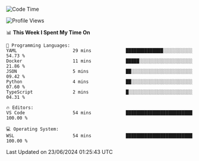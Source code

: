 <!--START_SECTION:waka-->
![Code Time](http://img.shields.io/badge/Code%20Time-656%20hrs%2046%20mins-blue)

![Profile Views](http://img.shields.io/badge/Profile%20Views-17-blue)

📊 **This Week I Spent My Time On** 

```text
💬 Programming Languages: 
YAML                     29 mins             ██████████████░░░░░░░░░░░   54.73 % 
Docker                   11 mins             █████░░░░░░░░░░░░░░░░░░░░   21.86 % 
JSON                     5 mins              ██░░░░░░░░░░░░░░░░░░░░░░░   09.42 % 
Python                   4 mins              ██░░░░░░░░░░░░░░░░░░░░░░░   07.60 % 
TypeScript               2 mins              █░░░░░░░░░░░░░░░░░░░░░░░░   04.31 % 

🔥 Editors: 
VS Code                  54 mins             █████████████████████████   100.00 % 

💻 Operating System: 
WSL                      54 mins             █████████████████████████   100.00 % 
```


 Last Updated on 23/06/2024 01:25:43 UTC
<!--END_SECTION:waka-->
